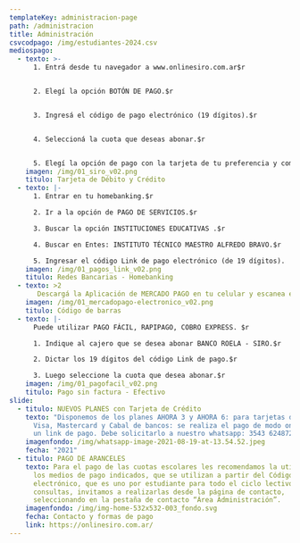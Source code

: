```yaml
---
templateKey: administracion-page
path: /administracion
title: Administración
csvcodpago: /img/estudiantes-2024.csv
mediospago:
  - texto: >-
      1. Entrá desde tu navegador a www.onlinesiro.com.ar$r


      2. Elegí la opción BOTÓN DE PAGO.$r 


      3. Ingresá el código de pago electrónico (19 dígitos).$r


      4. Seleccioná la cuota que deseas abonar.$r


      5. Elegí la opción de pago con la tarjeta de tu preferencia y completá con los datos.  
    imagen: /img/01_siro_v02.png
    titulo: Tarjeta de Débito y Crédito
  - texto: |-
      1. Entrar en tu homebanking.$r

      2. Ir a la opción de PAGO DE SERVICIOS.$r

      3. Buscar la opción INSTITUCIONES EDUCATIVAS .$r

      4. Buscar en Entes: INSTITUTO TÉCNICO MAESTRO ALFREDO BRAVO.$r

      5. Ingresar el código Link de pago electrónico (de 19 dígitos).
    imagen: /img/01_pagos_link_v02.png
    titulo: Redes Bancarias - Homebanking
  - texto: >2
       Descargá la Aplicación de MERCADO PAGO en tu celular y escanea el código de barras del cupón de pago (los cupones se envían automáticamente por mail a principio de mes).
    imagen: /img/01_mercadopago-electronico_v02.png
    titulo: Código de barras
  - texto: |-
      Puede utilizar PAGO FÁCIL, RAPIPAGO, COBRO EXPRESS. $r

      1. Indique al cajero que se desea abonar BANCO ROELA - SIRO.$r

      2. Dictar los 19 dígitos del código Link de pago.$r

      3. Luego seleccione la cuota que desea abonar.$r
    imagen: /img/01_pagofacil_v02.png
    titulo: Pago sin factura - Efectivo
slide:
  - titulo: NUEVOS PLANES con Tarjeta de Crédito
    texto: "Disponemos de los planes AHORA 3 y AHORA 6: para tarjetas de crédito
      Visa, Mastercard y Cabal de bancos: se realiza el pago de modo online, con
      un link de pago. Debe solicitarlo a nuestro whatsapp: 3543 624872"
    imagenfondo: /img/whatsapp-image-2021-08-19-at-13.54.52.jpeg
    fecha: "2021"
  - titulo: PAGO DE ARANCELES
    texto: Para el pago de las cuotas escolares les recomendamos la utilización de
      los medios de pago indicados, que se utilizan a partir del Código de Pago
      electrónico, que es uno por estudiante para todo el ciclo lectivo. Para
      consultas, invitamos a realizarlas desde la página de contacto,
      seleccionando en la pestaña de contacto “Área Administración”.
    imagenfondo: /img/img-home-532x532-003_fondo.svg
    fecha: Contacto y formas de pago
    link: https://onlinesiro.com.ar/
---
```

